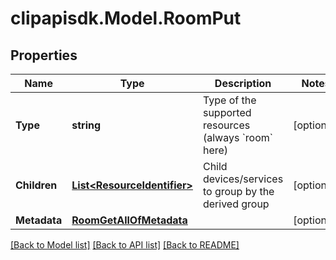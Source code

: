 # clipapisdk.Model.RoomPut

## Properties

Name | Type | Description | Notes
------------ | ------------- | ------------- | -------------
**Type** | **string** | Type of the supported resources (always &#x60;room&#x60; here) | [optional] 
**Children** | [**List&lt;ResourceIdentifier&gt;**](ResourceIdentifier.md) | Child devices/services to group by the derived group | [optional] 
**Metadata** | [**RoomGetAllOfMetadata**](RoomGetAllOfMetadata.md) |  | [optional] 

[[Back to Model list]](../README.md#documentation-for-models) [[Back to API list]](../README.md#documentation-for-api-endpoints) [[Back to README]](../README.md)

